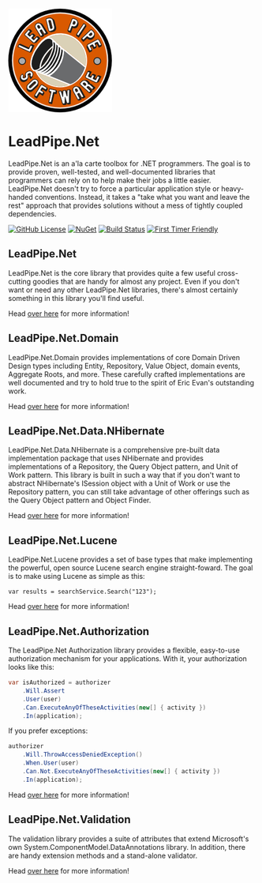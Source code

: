 ![Lead Pipe Software Logo](LeadPipeSoftwareLogoColor.png)

# LeadPipe.Net

LeadPipe.Net is an a'la carte toolbox for .NET programmers. The goal is to provide proven, well-tested, and well-documented libraries that programmers can rely on to help make their jobs a little easier. LeadPipe.Net doesn't try to force a particular application style or heavy-handed conventions. Instead, it takes a "take what you want and leave the rest" approach that provides solutions without a mess of tightly coupled dependencies.

[![GitHub License](https://img.shields.io/badge/license-MIT-blue.svg)](https://raw.githubusercontent.com/LeadPipeSoftware/LeadPipe.Net/master/LICENSE)
[![NuGet](https://img.shields.io/nuget/v/LeadPipe.Net.svg?maxAge=2592000)](https://www.nuget.org/packages/LeadPipe.Net/)
[![Build Status](https://ci.appveyor.com/api/projects/status/4hiafv203dl3910f?svg=true)](https://ci.appveyor.com/project/LeadPipeSoftware/leadpipe-net)
[![First Timer Friendly](http://img.shields.io/badge/first--timers--only-friendly-blue.svg?style=flat-square)](http://www.firsttimersonly.com/)

## LeadPipe.Net

LeadPipe.Net is the core library that provides quite a few useful cross-cutting goodies that are handy for almost any project. Even if you don't want or need any other LeadPipe.Net libraries, there's almost certainly something in this library you'll find useful.

Head [over here](src/LeadPipe.Net/README.md) for more information!

## LeadPipe.Net.Domain

LeadPipe.Net.Domain provides implementations of core Domain Driven Design types including Entity, Repository, Value Object, domain events, Aggregate Roots, and more. These carefully crafted implementations are well documented and try to hold true to the spirit of Eric Evan's outstanding work.

Head [over here](src/LeadPipe.Net.Domain/README.md) for more information!

## LeadPipe.Net.Data.NHibernate

LeadPipe.Net.Data.NHibernate is a comprehensive pre-built data implementation package that uses NHibernate and provides implementations of a Repository, the Query Object pattern, and Unit of Work pattern. This library is built in such a way that if you don't want to abstract NHibernate's ISession object with a Unit of Work or use the Repository pattern, you can still take advantage of other offerings such as the Query Object pattern and Object Finder.

Head [over here](src/LeadPipe.Net.Data.NHibernate/README.md) for more information!

## LeadPipe.Net.Lucene

LeadPipe.Net.Lucene provides a set of base types that make implementing the powerful, open source Lucene search engine straight-foward. The goal is to make using Lucene as simple as this:

```c-sharp
var results = searchService.Search("123");
```

Head [over here](src/LeadPipe.Net.Lucene/README.md) for more information!

## LeadPipe.Net.Authorization

The LeadPipe.Net Authorization library provides a flexible, easy-to-use authorization mechanism for your applications. With it, your authorization looks like this:

```csharp
var isAuthorized = authorizer
	.Will.Assert
	.User(user)
	.Can.ExecuteAnyOfTheseActivities(new[] { activity })
	.In(application);
```

If you prefer exceptions:

```csharp
authorizer
	.Will.ThrowAccessDeniedException()
	.When.User(user)
	.Can.Not.ExecuteAnyOfTheseActivities(new[] { activity })
	.In(application);
```
Head [over here](src/LeadPipe.Net.Authorization/README.md) for more information!

## LeadPipe.Net.Validation

The validation library provides a suite of attributes that extend Microsoft's own System.ComponentModel.DataAnnotations library. In addition, there are handy extension methods and a stand-alone validator.

Head [over here](src/LeadPipe.Net.Validation/README.md) for more information!
